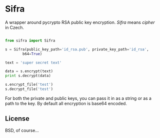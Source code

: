 Sifra
=====

A wrapper around pycrypto RSA public key encryption. *Sifra* means *cipher* in
Czech.

```python

from sifra import Sifra

s = Sifra(public_key_path='id_rsa.pub', private_key_path='id_rsa',
        b64=True)

text = 'super secret text'

data = s.encrypt(text)
print s.decrypt(data)

s.encrypt_file('test')
s.decrypt_file('test')
```

For both the private and public keys, you can pass it in as a string or as a
path to the key. By default all encryption is base64 encoded.

License
-------

BSD, of course...
